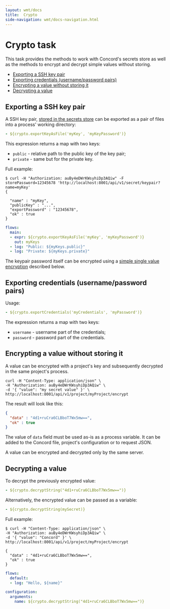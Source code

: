 ```yaml
---
layout: wmt/docs
title:  Crypto
side-navigation: wmt/docs-navigation.html
---
```


# Crypto task

This task provides the methods to work with Concord's secrets store
as well as the methods to encrypt and decrypt simple values without
storing.

  * [Exporting a SSH key pair](#exporting-a-ssh-key-pair)
  * [Exporting credentials (username/password pairs)](#exporting-credentials--username-password-pairs-)
  * [Encrypting a value without storing it](#encrypting-a-value-without-storing-it)
  * [Decrypting a value](#decrypting-a-value)

## Exporting a SSH key pair

A SSH key pair, [stored in the secrets store](../api/secret.html) can
be exported as a pair of files into a process' working directory:
```yaml
- ${crypto.exportKeyAsFile('myKey', 'myKeyPassword')}
```

This expression returns a map with two keys:
- `public` - relative path to the public key of the key pair;
- `private` - same but for the private key.

Full example:
```
$ curl -H "Authorization: auBy4eDWrKWsyhiDp3AQiw" -F storePassword=12345678 'http://localhost:8001/api/v1/secret/keypair?name=myKey'
{

  "name" : "myKey",
  "publicKey" : "...",
  "exportPassword" : "12345678",
  "ok" : true
}
```

```yaml
flows:
  main:
  - expr: ${crypto.exportKeyAsFile('myKey', 'myKeyPassword')}
    out: myKeys
  - log: "Public: ${myKeys.public}"
  - log: "Private: ${myKeys.private}"
```

The keypair password itself can be encrypted using a [simple single
value encryption](#encrypting-a-value-without-storing-it) described
below.

## Exporting credentials (username/password pairs)

Usage:
```yaml
- ${crypto.exportCredentials('myCredentials', 'myPassword')}
```

The expression returns a map with two keys:
- `username` - username part of the credentials;
- `password` - password part of the credentials.

## Encrypting a value without storing it

A value can be encrypted with a project's key and subsequently
decrypted in the same project's process.

```
curl -H "Content-Type: application/json" \
-H "Authorization: auBy4eDWrKWsyhiDp3AQiw" \
-d '{ "value": "my secret value" }' \
http://localhost:8001/api/v1/project/myProject/encrypt
```

The result will look like this:

```json
{
  "data" : "4d1+ruCra6CLBboT7Wx5mw==",
  "ok" : true
}
```

The value of `data` field must be used as-is as a process variable.
It can be added to the Concord file, project's configuration or to
request JSON.

A value can be encrypted and decrypted only by the same server.

## Decrypting a value

To decrypt the previously encrypted value:

```yaml
- ${crypto.decryptString("4d1+ruCra6CLBboT7Wx5mw==")}
```

Alternatively, the encrypted value can be passed as a variable:

```yaml
- ${crypto.decryptString(mySecret)}
```

Full example:

```
$ curl -H "Content-Type: application/json" \
-H "Authorization: auBy4eDWrKWsyhiDp3AQiw" \
-d '{ "value": "Concord" }' \
http://localhost:8001/api/v1/project/myProject/encrypt

{
  "data" : "4d1+ruCra6CLBboT7Wx5mw==",
  "ok" : true
}
```

```yaml
flows:
  default:
  - log: "Hello, ${name}"

configuration:
  arguments:
    name: ${crypto.decryptString("4d1+ruCra6CLBboT7Wx5mw==")}
```

